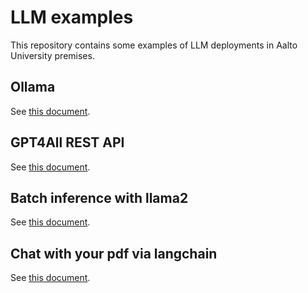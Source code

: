 # LLM examples

This repository contains some examples of LLM deployments in Aalto University premises.

## Ollama

See [this document](./ollama/README.md).

## GPT4All REST API

See [this document](./gpt4all-api/README.md).

## Batch inference with llama2

See [this document](./batch-inference-llama2/README.md).

## Chat with your pdf via langchain

See [this document](./chat-with-pdf/README.md).
